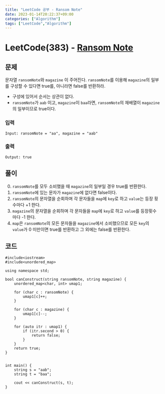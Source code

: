 ```yaml
---
title: "LeetCode 공부 - Ransom Note"
date: 2023-01-14T20:22:37+09:00
categories: ["Algorithm"]
tags: ["LeetCode","Algorithm"]
---
```


# LeetCode(383) - [Ransom Note](https://leetcode.com/problems/ransom-note/description/)

## 문제
문자열 `ransomNote`와 `magazine` 이 주어진다. `ransomNote`를 이용해 `magazine`의 일부를 구성할 수 있다면 true를, 아니라면 false를 반환하라.

* 구성에 있어서 순서는 상관이 없다.
* `ransomNote`가 `aab` 이고, `magazine`이 `baa`라면, `ransomNote`의 재배열이 `magazine`의 일부이므로 true이다.

### 입력
```
Input: ransomNote = "aa", magazine = "aab"
```

### 출력
```
Output: true
```

## 풀이
0. `ransomNote`를 모두 소비했을 때 `magazine`의 일부일 경우 true를 반환한다.
1. `ransomNote`에 있는 문자가 `magazine`에 없다면 false이다.
2. `ransomNote`의 문자열을 순회하며 각 문자들을 `map`에 `key`로 하고 `value`는 등장 횟수마다 +1 한다.
3. `magazine`의 문자열을 순회하며 각 문자들을 `map`에 `key`로 하고 `value`를 등장횟수 마다 -1 한다.
4. `map`은 `ransomNote`의 모든 문자들을 `magazine`에서 소비했으므로 모든 `key`의 `value`가 0 미만이면 true를 반환하고 그 외에는 false를 반환한다.

## 코드
```
#include<iostream>
#include<unordered_map>

using namespace std;

bool canConstruct(string ransomNote, string magazine) {
    unordered_map<char, int> umap1;

    for (char c : ransomNote) {
        umap1[c]++;
    }

    for (char c : magazine) {
        umap1[c]--;
    }

    for (auto itr : umap1) {
        if (itr.second > 0) {
            return false;
        }
    }
    return true;
}


int main() {
    string s = "aab";
    string t = "baa";

    cout << canConstruct(s, t);
}
```
